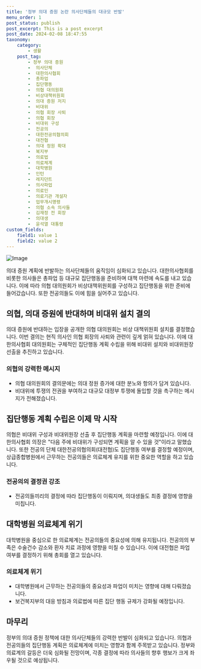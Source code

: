 ```yaml
---
title: '정부 의대 증원 논란 의사단체들의 대규모 반발'
menu_order: 1
post_status: publish
post_excerpt: This is a post excerpt
post_date: 2024-02-08 18:47:55
taxonomy:
    category:
        - 생활
    post_tag:
        - 정부 의대 증원
        -  의사단체
        -  대한의사협회
        -  총파업
        -  집단행동
        -  의협 대의원회
        -  비상대책위원회
        -  의대 증원 저지
        -  비대위
        -  의협 회장 사퇴
        -  의협 회장
        -  비대위 구성
        -  전공의
        -  대한전공의협의회
        -  대전협
        -  의대 정원 확대
        -  복지부
        -  의료법
        -  의료체계
        -  대학병원
        -  인턴
        -  레지던트
        -  의사파업
        -  의료인
        -  의료기관 개설자
        -  업무개시명령
        -  의협 소속 의사들
        -  김재정 전 회장
        -  의대생
        -  윤석열 대통령
custom_fields:
    field1: value 1
    field2: value 2
---
```


![Image](https://imgnews.pstatic.net/image/584/2024/02/08/0000025909_001_20240208090901523.jpg?type=w647)

의대 증원 계획에 반발하는 의사단체들의 움직임이 심화되고 있습니다. 대한의사협회를 비롯한 의사들은 총파업 등 대규모 집단행동을 준비하며 대책 마련에 속도를 내고 있습니다. 이에 따라 의협 대의원회가 비상대책위원회를 구성하고 집단행동을 위한 준비에 들어갔습니다. 또한 전공의들도 이에 힘을 실어주고 있습니다.
## 의협, 의대 증원에 반대하며 비대위 설치 결의
의대 증원에 반대하는 입장을 공개한 의협 대의원회는 비상 대책위원회 설치를 결정했습니다. 이번 결의는 현직 의사인 의협 회장의 사퇴와 관련이 깊게 얽혀 있습니다. 이에 대한의사협회 대의원회는 구체적인 집단행동 계획 수립을 위해 비대위 설치와 비대위원장 선출을 추진하고 있습니다.
### 의협의 강력한 메시지
- 의협 대의원회의 결의문에는 의대 정원 증가에 대한 분노와 항의가 담겨 있습니다.
- 비대위에 투쟁의 전권을 부여하고 대규모 대정부 투쟁에 돌입할 것을 촉구하는 메시지가 전해졌습니다.
## 집단행동 계획 수립은 이제 막 시작
의협은 비대위 구성과 비대위원장 선출 후 집단행동 계획을 마련할 예정입니다. 이에 대한의사협회 의장은 "다음 주에 비대위가 구성되면 계획을 알 수 있을 것"이라고 말했습니다. 또한 전공의 단체 대한전공의협의회(대전협)도 집단행동 여부를 결정할 예정이며, 상급종합병원에서 근무하는 전공의들은 의료체계 유지를 위한 중요한 역할을 하고 있습니다.
### 전공의의 결정권 강조
- 전공의들끼리의 결정에 따라 집단행동이 이뤄지며, 의대생들도 최종 결정에 영향을 미칩니다.
## 대학병원 의료체계 위기
대학병원을 중심으로 한 의료체계는 전공의들의 중요성에 의해 유지됩니다. 전공의의 부족은 수술건수 감소와 환자 치료 과정에 영향을 미칠 수 있습니다. 이에 대전협은 파업 여부를 결정하기 위해 총회를 열고 있습니다.
### 의료체계 위기
- 대학병원에서 근무하는 전공의들의 중요성과 파업이 미치는 영향에 대해 다뤄졌습니다.
- 보건복지부의 대응 방침과 의료법에 따른 집단 행동 규제가 강화될 예정입니다.
## 마무리
정부의 의대 증원 정책에 대한 의사단체들의 강력한 반발이 심화되고 있습니다. 의협과 전공의들의 집단행동 계획은 의료체계에 미치는 영향과 함께 주목받고 있습니다. 정부와 의료계의 갈등은 더욱 심화될 전망이며, 각종 결정에 따라 의사들의 향후 행보가 크게 좌우될 것으로 예상됩니다.

